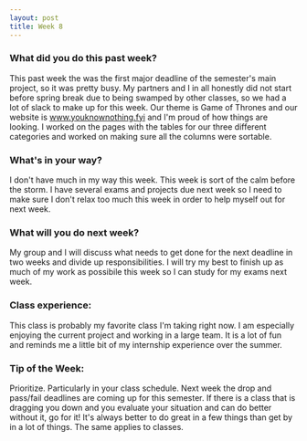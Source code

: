 ```yaml
---
layout: post
title: Week 8
---
```


### What did you do this past week?
This past week the was the first major deadline of the semester's main project, so it was pretty busy. My partners and I in all honestly did not start before spring break due to being swamped by other classes, so we had a lot of slack to make up for this week. Our theme is Game of Thrones and our website is www.youknownothing.fyi and I'm proud of how things are looking. I worked on the pages with the tables for our three different categories and worked on making sure all the columns were sortable. 

### What's in your way?
I don't have much in my way this week. This week is sort of the calm before the storm. I have several exams and projects due next week so I need to make sure I don't relax too much this week in order to help myself out for next week. 

### What will you do next week?
My group and I will discuss what needs to get done for the next deadline in two weeks and divide up responsibilities. I will try my best to finish up as much of my work as possibile this week so I can study for my exams next week. 

### Class experience:
This class is probably my favorite class I'm taking right now. I am especially enjoying the current project and working in a large team. It is a lot of fun and reminds me a little bit of my internship experience over the summer. 

### Tip of the Week: 
Prioritize. Particularly in your class schedule. Next week the drop and pass/fail deadlines are coming up for this semester. If there is a class that is dragging you down and you evaluate your situation and can do better without it, go for it! It's always better to do great in a few things than get by in a lot of things. The same applies to classes. 